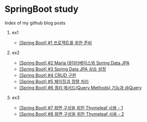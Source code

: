 # SpringBoot study
Index of my github blog posts

1. ex1 <br>
    - [[Spring Boot] #1 프로젝트를 위한 준비](https://cyh6327.github.io/springboot/2023-03-27-springboot-project-preferences/)

2. ex2 <br>
    - [[Spring Boot] #2 Maria 데이터베이스와 Spring Data JPA](https://cyh6327.github.io/springboot/2023-03-28-springboot-spring-data-jpa/)
    - [[Spring Boot] #3 Spring Data JPA 실습 설정](https://cyh6327.github.io/springboot/2023-03-28-springboot-spring-data-jpa-settings/)
    - [[Spring Boot] #4 CRUD 구현](https://cyh6327.github.io/springboot/2023-03-28-springboot-crud/)
    - [[Spring Boot] #5 페이징과 정렬 처리](https://cyh6327.github.io/springboot/2023-03-29-springboot-paging-and-sort/)
    - [[Spring Boot] #6 쿼리 메서드(Query Methods) 기능과 @Query](https://cyh6327.github.io/springboot/2023-03-29-springbood-query-method/)
    
3. ex3 <br>
    - [[Spring Boot] #7 화면 구성을 위한 Thymeleaf 사용 - 1](https://cyh6327.github.io/springboot/2023-04-02-springboot-thymeleaf/)
    - [[Spring Boot] #8 화면 구성을 위한 Thymeleaf 사용 - 2](https://cyh6327.github.io/springboot/2023-04-02-springboot-thymeleaf-objects/)
